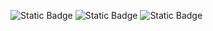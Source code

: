 ![Static Badge](https://img.shields.io/badge/Language-Python-yellow)
![Static Badge](https://img.shields.io/badge/Licence-MIT-blue)
![Static Badge](https://img.shields.io/badge/Platform-Linux-blue)